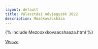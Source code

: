 ```yaml
---
layout: default
title: Választási névjegyzék 2022
description: Mezőkovácsháza
---
```


{% include Mezooxxkovaacshaaza.html %}

[Vissza](./)
